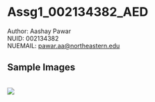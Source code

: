 # Assg1_002134382_AED
Author: Aashay Pawar
<br>
NUID: 002134382
<br>
NUEMAIL: pawar.aa@northeastern.edu
<br>
<h2>Sample Images</h2>
<br>
<img src="https://github.com/aashaypawar/Assg1_002134382_AED/blob/master/OutputImages/1MainJFrame.png">
